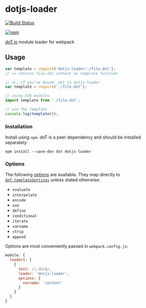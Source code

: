 # dotjs-loader

[![Build Status](https://travis-ci.org/simpleigh/dotjs-loader.svg?branch=master)](https://travis-ci.org/simpleigh/dotjs-loader)

[![npm](https://img.shields.io/npm/v/npm.svg)](https://www.npmjs.com/package/dotjs-loader)

[doT.js](http://olado.github.io/doT/) module loader for webpack

## Usage

```javascript
var template = require('dotjs-loader!./file.dot');
// => returns file.dot content as template function

// or, if you've bound .dot to dotjs-loader
var template = require('./file.dot');

// using ES6 modules
import template from './file.dot';

// use the template
console.log(template());
```

### Installation

Install using `npm`.
doT is a peer dependency and should be installed separately:

```shell
npm install --save-dev dot dotjs-loader
```

### Options

The following [options](https://webpack.js.org/configuration/module/#useentry)
are available.
They map directly to [`doT.templateSettings`](http://olado.github.io/doT/)
unless stated otherwise:

* `evaluate`
* `interpolate`
* `encode`
* `use`
* `define`
* `conditional`
* `iterate`
* `varname`
* `strip`
* `append`

Options are most conveniently passed in `webpack.config.js`:

```javascript
module: {
  loaders: [
    {
      test: /\.dot$/,
      loader: 'dotjs-loader',
      options: {
        varname: 'context'
      }
    }
  ]
}
```
